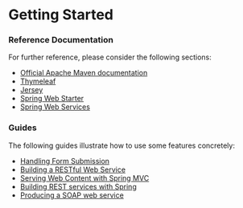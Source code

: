 # Getting Started

### Reference Documentation
For further reference, please consider the following sections:

* [Official Apache Maven documentation](https://maven.apache.org/guides/index.html)
* [Thymeleaf](https://docs.spring.io/spring-boot/docs/{bootVersion}/reference/htmlsingle/#boot-features-spring-mvc-template-engines)
* [Jersey](https://docs.spring.io/spring-boot/docs/{bootVersion}/reference/htmlsingle/#boot-features-jersey)
* [Spring Web Starter](https://docs.spring.io/spring-boot/docs/{bootVersion}/reference/htmlsingle/#boot-features-developing-web-applications)
* [Spring Web Services](https://docs.spring.io/spring-boot/docs/{bootVersion}/reference/htmlsingle/#boot-features-webservices)

### Guides
The following guides illustrate how to use some features concretely:

* [Handling Form Submission](https://spring.io/guides/gs/handling-form-submission/)
* [Building a RESTful Web Service](https://spring.io/guides/gs/rest-service/)
* [Serving Web Content with Spring MVC](https://spring.io/guides/gs/serving-web-content/)
* [Building REST services with Spring](https://spring.io/guides/tutorials/bookmarks/)
* [Producing a SOAP web service](https://spring.io/guides/gs/producing-web-service/)

